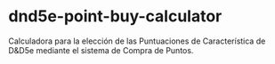 # dnd5e-point-buy-calculator
Calculadora para la elección de las Puntuaciones de Característica de D&amp;D5e mediante el sistema de Compra de Puntos.
